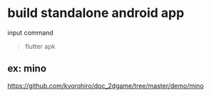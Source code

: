 # build standalone android app

input command
> flutter apk 


## ex: mino
https://github.com/kyorohiro/doc_2dgame/tree/master/demo/mino

